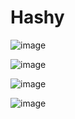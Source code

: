 # Hashy

![image](https://user-images.githubusercontent.com/20383538/227364230-8ee6059f-8a8f-468f-b7e6-f6527772e291.png)

![image](https://user-images.githubusercontent.com/20383538/227364422-25db5448-0637-4c76-9638-0975109f2f96.png)

![image](https://user-images.githubusercontent.com/20383538/227364491-29c709b3-3ec5-4d4f-8175-9bad18a85634.png)

![image](https://user-images.githubusercontent.com/20383538/227364640-01c29401-15d6-42da-878e-c36e8635edff.png)
